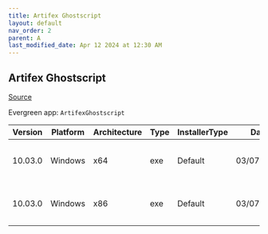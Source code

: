 ```yaml
---
title: Artifex Ghostscript
layout: default
nav_order: 2
parent: A
last_modified_date: Apr 12 2024 at 12:30 AM
---
```


## Artifex Ghostscript

[Source](https://www.ghostscript.com/)

Evergreen app: `ArtifexGhostscript`

| Version | Platform | Architecture | Type | InstallerType | Date       | Size     | URI                                                                                                                                                                                              |
| ------- | -------- | ------------ | ---- | ------------- | ---------- | -------- | ------------------------------------------------------------------------------------------------------------------------------------------------------------------------------------------------ |
| 10.03.0 | Windows  | x64          | exe  | Default       | 03/07/2024 | 64553528 | [https://github.com/ArtifexSoftware/ghostpdl-downloads/releases/download/gs10030/gs10030w64.exe](https://github.com/ArtifexSoftware/ghostpdl-downloads/releases/download/gs10030/gs10030w64.exe) |
| 10.03.0 | Windows  | x86          | exe  | Default       | 03/07/2024 | 52675624 | [https://github.com/ArtifexSoftware/ghostpdl-downloads/releases/download/gs10030/gs10030w32.exe](https://github.com/ArtifexSoftware/ghostpdl-downloads/releases/download/gs10030/gs10030w32.exe) |
